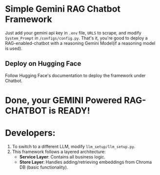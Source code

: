 # Simple Gemini RAG Chatbot Framework

Just add your gemini api key in `.env` file, `URLS` to scrape, and modify `System_Prompt` in `/configs/config.py`. That's it, you're good to deploy a RAG-enabled-chatbot with a reasoning Gemini Model(if a reasoning model is used). 

## Deploy on Hugging Face
Follow Hugging Face's documentation to deploy the framework under Chatbot.

# Done, your GEMINI Powered RAG-CHATBOT is READY!

# Developers:

1. To switch to a different LLM, modify `llm_setup/llm_setup.py`.
2. This framework follows a layered architecture:
   - **Service Layer**: Contains all business logic.
   - **Store Layer**: Handles adding/retrieving embeddings from Chroma DB (basic functionality).
